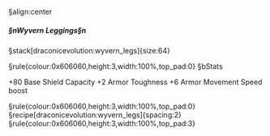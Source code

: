 §align:center
##### §nWyvern Leggings§n

§stack[draconicevolution:wyvern_legs]{size:64}

§rule{colour:0x606060,height:3,width:100%,top_pad:0}
§bStats

+80 Base Shield Capacity
+2 Armor Toughness
+6 Armor
Movement Speed boost

§rule{colour:0x606060,height:3,width:100%,top_pad:0}
§recipe[draconicevolution:wyvern_legs]{spacing:2}
§rule{colour:0x606060,height:3,width:100%,top_pad:3}